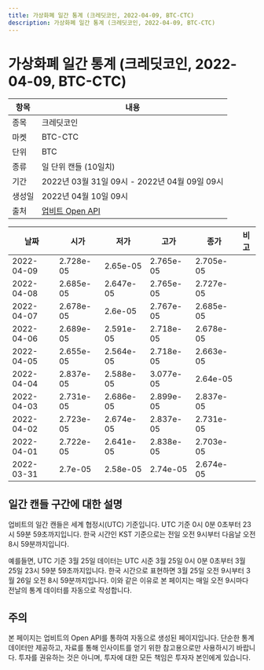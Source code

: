```yaml
---
title: 가상화폐 일간 통계 (크레딧코인, 2022-04-09, BTC-CTC)
description: 가상화폐 일간 통계 (크레딧코인, 2022-04-09, BTC-CTC)
---
```



가상화폐 일간 통계 (크레딧코인, 2022-04-09, BTC-CTC)
===

|항목|내용|
|--|--|
|종목|크레딧코인|
|마켓|BTC-CTC|
|단위|BTC|
|종류|일 단위 캔들 (10일치)|
|기간|2022년 03월 31일 09시 - 2022년 04월 09일 09시|
|생성일|2022년 04월 10일 09시|
|출처|[업비트 Open API](https://docs.upbit.com)|


|날짜|시가|저가|고가|종가|비고|
|--|--|--|--|--|--|
|2022-04-09|2.728e-05|2.65e-05|2.765e-05|2.705e-05|    |
|2022-04-08|2.685e-05|2.647e-05|2.765e-05|2.727e-05|    |
|2022-04-07|2.678e-05|2.6e-05|2.767e-05|2.685e-05|    |
|2022-04-06|2.689e-05|2.591e-05|2.718e-05|2.678e-05|    |
|2022-04-05|2.655e-05|2.564e-05|2.718e-05|2.663e-05|    |
|2022-04-04|2.837e-05|2.588e-05|3.077e-05|2.64e-05|    |
|2022-04-03|2.731e-05|2.686e-05|2.899e-05|2.837e-05|    |
|2022-04-02|2.723e-05|2.674e-05|2.837e-05|2.731e-05|    |
|2022-04-01|2.722e-05|2.641e-05|2.838e-05|2.703e-05|    |
|2022-03-31|2.7e-05|2.58e-05|2.74e-05|2.674e-05|    |


일간 캔들 구간에 대한 설명
---


업비트의 일간 캔들은 세계 협정시(UTC) 기준입니다. 
UTC 기준 0시 0분 0초부터 23시 59분 59초까지입니다. 
한국 시간인 KST 기준으로는 전일 오전 9시부터 다음날 오전 8시 59분까지입니다. 


예를들면, UTC 기준 3월 25일 데이터는 UTC 시준 3월 25일 0시 0분 0초부터 3월 25일 23시 59분 59초까지입니다. 
한국 시간으로 표현하면 3월 25일 오전 9시부터 3월 26일 오전 8시 59분까지입니다. 
이와 같은 이유로 본 페이지는 매일 오전 9시마다 전날의 통계 데이터를 자동으로 작성합니다. 


주의
---


본 페이지는 업비트의 Open API를 통하여 자동으로 생성된 페이지입니다. 
단순한 통계 데이터만 제공하고, 자료를 통해 인사이트를 얻기 위한 참고용으로만 사용하시기 바랍니다. 
투자를 권유하는 것은 아니며, 투자에 대한 모든 책임은 투자자 본인에게 있습니다. 
